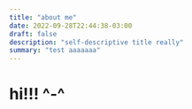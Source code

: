 ```yaml
---
title: "about me"
date: 2022-09-28T22:44:38-03:00
draft: false
description: "self-descriptive title really"
summary: "test aaaaaaa"
---
```


# hi!!! ^-^

<script src="https://unpkg.com/three@0.144.0/build/three.min.js"></script>
<script src="https://unpkg.com/three@0.144.0/examples/js/controls/OrbitControls.js"></script>
<script src="https://unpkg.com/three@0.144.0/examples/js/loaders/GLTFLoader.js"></script>

<canvas id="myCanvas" style="width: 100%; height: 100%; background-size: cover; background-image: url(/'mikufundo.jpg'); background-color: none; align: center; padding-left: 0; padding-right: 0;margin-left: auto; margin-right: auto; display: block;"></canvas>

<script src="/mikumengo.js"></script>

## would you rather a higher resolution alice or a 60 fps alice??

this is my psychotic ramblings dump, welcome!!

books i'm reading (not really an avid reader but i'd like to do this, they are in no particular order):

-   Advanced Modern Algebra (dont be scared by its name)
-   [There is no Antimemetics Division](https://scp-wiki.wikidot.com/antimemetics-division-hub) (fucking awesome)
-   JoJo Steel Ball Run
-   Dune
-   An Introduction to Mathematical Cryptography
